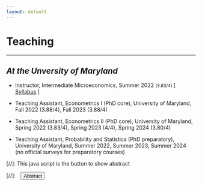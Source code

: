 ```yaml
---
layout: default
---
```


# Teaching
-------------------------------------------
## _At the Unversity of Maryland_
- Instructor, Intermediate Microeconomics, Summer 2022 <small>(3.83/4)</small> [ [Syllabus](/assets/pdfs/ECON306_Summer1_2023_Syllabus.pdf) ] <br>

- Teaching Assistant, Econometrics I (PhD core), University of Maryland, Fall 2022 (3.88/4), Fall 2023 (3.88/4) <br>

- Teaching Assistant, Econometrics II (PhD core), University of Maryland, Spring 2022 (3.83/4), Spring 2023 (4/4), Spring 2024 (3.80/4) <br>

- Teaching Assistant, Probability and Statistics (PhD preparatory), University of Maryland, Summer 2022, Summer 2023, Summer 2024 (no official surveys for preparatory courses) <br>

[//]: This java script is the button to show abstract
<script>
 function visib(id) {
  var x = document.getElementById(id);
  if (x.style.display === "block") {
    x.style.display = "none";
  } else {
    x.style.display = "block";
  }
}
</script>

[//]:&emsp;<button onclick="visib('polariz')" class="btn btn--inverse btn--small">Abstract</button>

